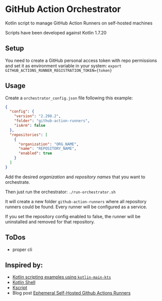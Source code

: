 # GitHub Action Orchestrator

Kotlin script to manage GitHub Action Runners on self-hosted machines

Scripts have been developed against Kotlin 1.7.20

## Setup

You need to create a GitHub personal access token with repo permissions and set it as environment variable in your
system: `export GITHUB_ACTIONS_RUNNER_REGISTRATION_TOKEN={token}`

## Usage

Create a `orchestrator_config.json` file following this example:

```json
{
  "config": {
    "version": "2.298.2",
    "folder": "github-action-runners",
    "isArm": false
  },
  "repositories": [
    {
      "organization": "ORG_NAME",
      "name": "REPOSITORY_NAME",
      "enabled": true
    }
  ]
}
```

Add the desired *organization* and *repository names* that you want to orchestrate.

Then just run the orchestrator: `./run-orchestrator.sh`

It will create a new folder `github-action-runners` where all repository runners could be found. Every runner will be configured as a service.

If you set the repository config enabled to false, the runner will be uninstalled and removed for that repository.

## ToDos

- proper cli

## Inspired by:

- [Kotlin scripting examples using `kotlin-main-kts`](https://github.com/Kotlin/kotlin-script-examples)
- [Kotlin Shell](https://github.com/jakubriegel/kotlin-shell)
- [Kscript](https://github.com/holgerbrandl/kscript)
- Blog
  post [Ephemeral Self-Hosted Github Actions Runners](https://dev.to/wayofthepie/ephemeral-self-hosted-github-actions-runners-1h5m)
